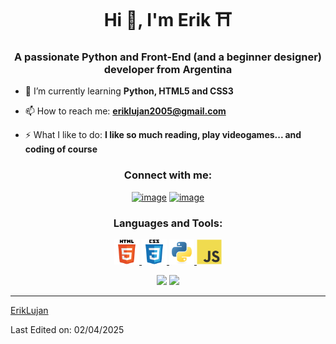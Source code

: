 <h1 align="center">Hi 👋, I'm Erik ⛩️</h1>
<h3 align="center">A passionate Python and Front-End (and a beginner designer) developer from Argentina</h3>


- 🌱 I’m currently learning **Python, HTML5 and CSS3**

- 📫 How to reach me: **eriklujan2005@gmail.com**

- ⚡ What I like to do: **I like so much reading, play videogames... and coding of course**

<h3 align="center">Connect with me:</h3>
<div align="center">

[![image](https://img.shields.io/badge/LinkedIn-0077B5?style=for-the-badge&logo=linkedin&logoColor=white)](https://www.linkedin.com/in/erik-lujan-b9369627a/)
[![image](https://img.shields.io/badge/Gmail-D14836?style=for-the-badge&logo=gmail&logoColor=white)](mailto:eriklujan2005@gmail.com)
  
</div>

<h3 align="center">Languages and Tools:</h3>

<p align="center"> 
  <a href="https://www.w3.org/html/" target="_blank"> 
    <img src="https://raw.githubusercontent.com/devicons/devicon/master/icons/html5/html5-original-wordmark.svg" alt="html5" width="40" height="40"/> 
  </a>
  <a href="https://www.w3schools.com/css/" target="_blank"> 
    <img src="https://raw.githubusercontent.com/devicons/devicon/master/icons/css3/css3-original-wordmark.svg" alt="css3" width="40" height="40"/> 
  </a> 
  <a href="https://www.python.org" target="_blank"> 
    <img src="https://raw.githubusercontent.com/devicons/devicon/master/icons/python/python-original.svg" alt="python" width="40" height="40"/> 
  </a>  
  <a href="https://developer.mozilla.org/en-US/docs/Web/JavaScript" target="_blank"> 
    <img src="https://raw.githubusercontent.com/devicons/devicon/master/icons/javascript/javascript-original.svg" alt="javascript" width="40" height="40"/> 
  </a>
</p>

<p align= "center">
  <img height= "150" src="https://github-readme-stats.vercel.app/api?username=ErikLujan&theme=react&show_icons=true&include_all_commits=true" />
  <img height= "150" src="https://github-readme-stats.vercel.app/api/top-langs/?username=ErikLujan&theme=react&layout=compact" />
</p>

------

[ErikLujan](https://github.com/ErikLujan)

Last Edited on: 02/04/2025
